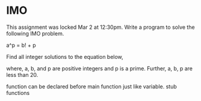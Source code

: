 # IMO
This assignment was locked Mar 2 at 12:30pm.
Write a program to solve the following IMO problem.

a^p = b! + p
 

Find all integer solutions to the equation below,


where, a, b, and p are positive integers and p is a prime. Further, a, b, p are less than 20.

function can be declared before main function just like variable.
stub functions
